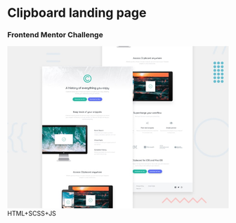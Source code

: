 # Clipboard landing page
### Frontend Mentor Challenge
![](./design/desktop-preview.jpg)
HTML+SCSS+JS

